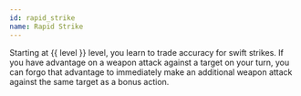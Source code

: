 ```yaml
---
id: rapid_strike
name: Rapid Strike
---
```

Starting at {{ level }} level, you learn to trade accuracy for swift strikes. If you have advantage on a weapon attack 
against a target on your turn, you can forgo that advantage to immediately make an additional weapon attack against the 
same target as a bonus action.
